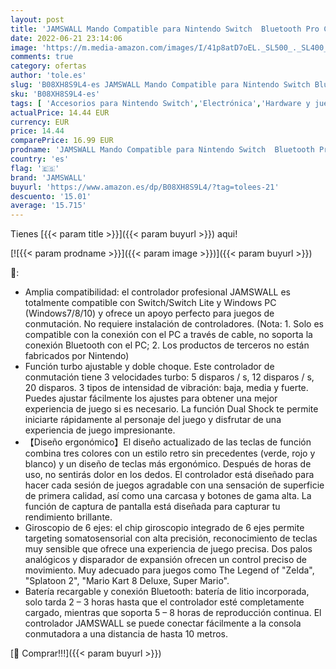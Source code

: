 ```yaml
---
layout: post
title: 'JAMSWALL Mando Compatible para Nintendo Switch  Bluetooth Pro Controller Controlador Inalámbrico con Función Gyro Axis/Dual Shock y Turbo Mando Compatible con Nintendo Switch/Switch Lite/PC'
date: 2022-06-21 23:14:06
image: 'https://m.media-amazon.com/images/I/41p8atD7oEL._SL500_._SL400_.jpg'
comments: true
category: ofertas
author: 'tole.es'
slug: 'B08XH8S9L4-es JAMSWALL Mando Compatible para Nintendo Switch Bluetooth...'
sku: 'B08XH8S9L4-es'
tags: [ 'Accesorios para Nintendo Switch','Electrónica','Hardware y juegos para Nintendo Switch','Mandos para Nintendo Switch','Videojuegos','jamswall','nintendo','🇪🇸', ]
actualPrice: 14.44 EUR
currency: EUR
price: 14.44
comparePrice: 16.99 EUR
prodname: 'JAMSWALL Mando Compatible para Nintendo Switch  Bluetooth Pro Controller Controlador Inalámbrico con Función Gyro Axis/Dual Shock y Turbo Mando Compatible con Nintendo Switch/Switch Lite/PC'
country: 'es'
flag: '🇪🇸'
brand: 'JAMSWALL'
buyurl: 'https://www.amazon.es/dp/B08XH8S9L4/?tag=tolees-21'
descuento: '15.01'
average: '15.715'
---
```


Tienes [{{< param title >}}]({{< param buyurl >}}) aqui!

[![{{< param prodname >}}]({{< param image >}})]({{< param buyurl >}})

🔎:

- Amplia compatibilidad: el controlador profesional JAMSWALL es totalmente compatible con Switch/Switch Lite y Windows PC (Windows7/8/10) y ofrece un apoyo perfecto para juegos de conmutación. No requiere instalación de controladores. (Nota: 1. Solo es compatible con la conexión con el PC a través de cable, no soporta la conexión Bluetooth con el PC; 2. Los productos de terceros no están fabricados por Nintendo)
- Función turbo ajustable y doble choque. Este controlador de conmutación tiene 3 velocidades turbo: 5 disparos / s, 12 disparos / s, 20 disparos. 3 tipos de intensidad de vibración: baja, media y fuerte. Puedes ajustar fácilmente los ajustes para obtener una mejor experiencia de juego si es necesario. La función Dual Shock te permite iniciarte rápidamente al personaje del juego y disfrutar de una experiencia de juego impresionante.
- 【Diseño ergonómico】El diseño actualizado de las teclas de función combina tres colores con un estilo retro sin precedentes (verde, rojo y blanco) y un diseño de teclas más ergonómico. Después de horas de uso, no sentirás dolor en los dedos. El controlador está diseñado para hacer cada sesión de juegos agradable con una sensación de superficie de primera calidad, así como una carcasa y botones de gama alta. La función de captura de pantalla está diseñada para capturar tu rendimiento brillante.
- Giroscopio de 6 ejes: el chip giroscopio integrado de 6 ejes permite targeting somatosensorial con alta precisión, reconocimiento de teclas muy sensible que ofrece una experiencia de juego precisa. Dos palos analógicos y disparador de expansión ofrecen un control preciso de movimiento. Muy adecuado para juegos como The Legend of "Zelda", "Splatoon 2", "Mario Kart 8 Deluxe, Super Mario".
- Batería recargable y conexión Bluetooth: batería de litio incorporada, solo tarda 2 – 3 horas hasta que el controlador esté completamente cargado, mientras que soporta 5 – 8 horas de reproducción continua. El controlador JAMSWALL se puede conectar fácilmente a la consola conmutadora a una distancia de hasta 10 metros.

[🛒 Comprar!!!]({{< param buyurl >}})
